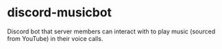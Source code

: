# discord-musicbot
Discord bot that server members can interact with to play music (sourced from YouTube) in their voice calls.
